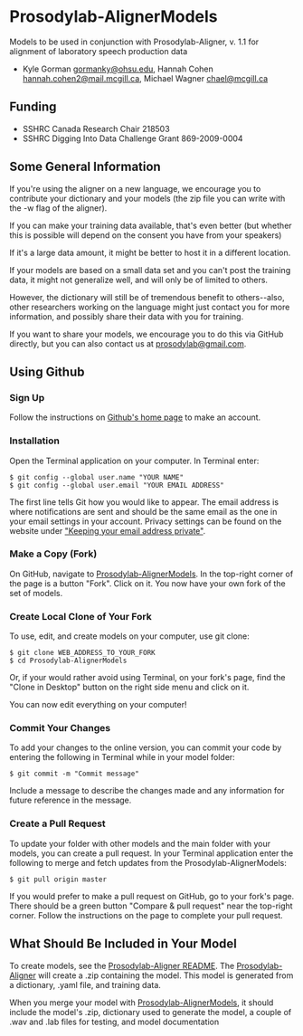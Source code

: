 # Prosodylab-AlignerModels

Models to be used in conjunction with Prosodylab-Aligner, v. 1.1 for alignment of laboratory speech production data

* Kyle Gorman <gormanky@ohsu.edu>, Hannah Cohen <hannah.cohen2@mail.mcgill.ca>, Michael Wagner <chael@mcgill.ca>

## Funding

* SSHRC Canada Research Chair 218503
* SSHRC Digging Into Data Challenge Grant 869-2009-0004


## Some General Information

If you're using the aligner on a new language, we encourage you to contribute your dictionary and your models (the zip file you can write with the -w flag of the aligner).

If you can make your training data available, that's even better (but whether this is possible will depend on the consent you have from your speakers)

If it's a large data amount, it might be better to host it in a different location.

If your models are based on a small data set and you can't post the training data, it might not generalize well, and will only be of limited to others. 

However, the dictionary will still be of tremendous benefit to others--also, other researchers working on the language might just contact you for more information, and possibly share their data with you for training.

If you want to share your models, we encourage you to do this via GitHub directly, but you can also contact us at <prosodylab@gmail.com>.


## Using Github

### Sign Up 

Follow the instructions on [Github's home page](https://github.com) to make an account. 

### Installation

Open the Terminal application on your computer. In Terminal enter:

	$ git config --global user.name "YOUR NAME"
	$ git config --global user.email "YOUR EMAIL ADDRESS"

The first line tells Git how you would like to appear. The email address is where notifications are sent and should be the same email as the one in your email settings in your account. Privacy settings can be found on the website under ["Keeping your email address private"](https://help.github.com/articles/keeping-your-email-address-private/).


### Make a Copy (Fork)

On GitHub, navigate to [Prosodylab-AlignerModels](http://github.com/prosodylab/Prosodylab-AlignerModels). In the top-right corner of the page is a button "Fork". Click on it. You now have your own fork of the set of models.

### Create Local Clone of Your Fork

To use, edit, and create models on your computer, use git clone: 

	$ git clone WEB_ADDRESS_TO_YOUR_FORK
	$ cd Prosodylab-AlignerModels

Or, if your would rather avoid using Terminal, on your fork's page, find the "Clone in Desktop" button on the right side menu and click on it.

You can now edit everything on your computer!

### Commit Your Changes

To add your changes to the online version, you can commit your code by entering the following in Terminal while in your model folder:

	$ git commit -m "Commit message"

Include a message to describe the changes made and any information for future reference in the message.

### Create a Pull Request

To update your folder with other models and the main folder with your models, you can create a pull request. In your Terminal application enter the following to merge and fetch updates from the Prosodylab-AlignerModels:

	$ git pull origin master

If you would prefer to make a pull request on GitHub, go to your fork's page. There should be a green button "Compare & pull request" near the top-right corner. Follow the instructions on the page to complete your pull request. 


## What Should Be Included in Your Model

To create models, see the [Prosodylab-Aligner README](https://github.com/prosodylab/Prosodylab-Aligner). The [Prosodylab-Aligner](https://github.com/prosodylab/Prosodylab-Aligner) will create a .zip containing the model. This model is generated from a dictionary, .yaml file, and training data. 

When you merge your model with [Prosodylab-AlignerModels](http://github.com/prosodylab/Prosodylab-AlignerModels), it should include the model's .zip, dictionary used to generate the model, a couple of .wav and .lab files for testing, and model documentation